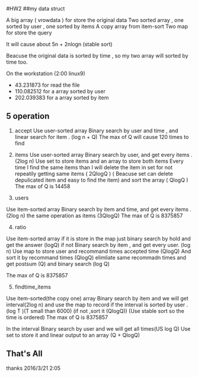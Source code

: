 #HW2
##my data struct

A big array ( vrowdata ) for store the original data
Two sorted array , one sorted by user , one sorted by items
A copy array from item-sort
Two map for store the query

It will cause about 5n + 2nlogn (stable sort)

Beacuse the original data is sorted by time , so my two array will sorted by time too.

On the workstation (2:00 linux9)

* 43.231873 for read the file
* 110.082512 for a array sorted by user
* 202.039383 for a array sorted by item 

## 5 operation

1. accept
Use user-sorted array
Binary search by user and time , and linear search for item . (log n + Q)
The max of Q will cause 120  times to find

2. items
Use user-sorted array
Binary search by user, and get every  items . (2log n)
Use set to store items and an array to store both items 
Every time I find the same items than I will  delete the item in set for not repeatily getting same items
( 2QlogQ ) 
( Beacuse set can delete depulicated item and easy to find the item)
and sort the array 
( QlogQ ) 
The max of Q is 14458

3. users 

Use item-sorted array
Binary search by item and time, and get every items . (2log n)
the same operation as items
(3QlogQ)
The max of Q is 8375857

4. ratio

Use item-sorted array
if it is store in the map
just binary search by hold and get the answer (logQ)
if not
Binary search by item , and get every user. (log n)
Use map to store user and recommand times accepted time (QlogQ)
And sort it by recommand times (QlogQ)
elimliate same recommadn times and get postsum (Q)
and binary search  (log Q)

The max of Q is 8375857

5. findtime_items

Use item-sorted(the copy one) array
Binary search by item and we will get interval(2log n)
and use the map to record if the interval is sorted by user .(log T )(T small than 6000)
(if not  ,sort it (QlogQ))
(Use stable sort so the time is ordered)
The max of Q is 8375857

In the interval
Binary search by user and we will get all times(US log Q)
Use set to store it and linear output to an array (Q + QlogQ)

## That's All
thanks 2016/3/21 2:05







